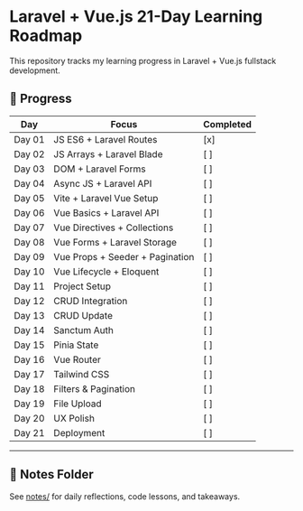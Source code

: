# Laravel + Vue.js 21-Day Learning Roadmap

This repository tracks my learning progress in Laravel + Vue.js fullstack development.

## 📅 Progress

| Day    | Focus                           | Completed |
| ------ | ------------------------------- | --------- |
| Day 01 | JS ES6 + Laravel Routes         | [x]       |
| Day 02 | JS Arrays + Laravel Blade       | [ ]       |
| Day 03 | DOM + Laravel Forms             | [ ]       |
| Day 04 | Async JS + Laravel API          | [ ]       |
| Day 05 | Vite + Laravel Vue Setup        | [ ]       |
| Day 06 | Vue Basics + Laravel API        | [ ]       |
| Day 07 | Vue Directives + Collections    | [ ]       |
| Day 08 | Vue Forms + Laravel Storage     | [ ]       |
| Day 09 | Vue Props + Seeder + Pagination | [ ]       |
| Day 10 | Vue Lifecycle + Eloquent        | [ ]       |
| Day 11 | Project Setup                   | [ ]       |
| Day 12 | CRUD Integration                | [ ]       |
| Day 13 | CRUD Update                     | [ ]       |
| Day 14 | Sanctum Auth                    | [ ]       |
| Day 15 | Pinia State                     | [ ]       |
| Day 16 | Vue Router                      | [ ]       |
| Day 17 | Tailwind CSS                    | [ ]       |
| Day 18 | Filters & Pagination            | [ ]       |
| Day 19 | File Upload                     | [ ]       |
| Day 20 | UX Polish                       | [ ]       |
| Day 21 | Deployment                      | [ ]       |

---

## 📝 Notes Folder

See [notes/](notes/) for daily reflections, code lessons, and takeaways.
